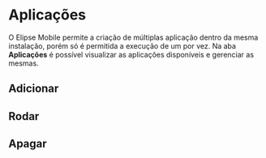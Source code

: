 # Aplicações

O Elipse Mobile permite a criação de múltiplas aplicação dentro da mesma instalação, porém só é permitida a execução de um por vez.
Na aba **Aplicações** é possível visualizar as aplicações disponíveis e gerenciar as mesmas.

## Adicionar

## Rodar

## Apagar
